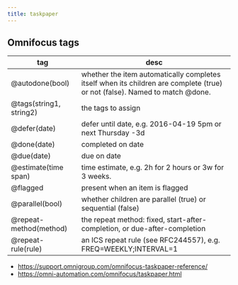 ```yaml
---
title: taskpaper
---
```


## Omnifocus tags

tag                     | desc
---                     | ---
@autodone(bool)         | whether the item automatically completes itself when its children are complete (true) or not (false). Named to match @done.
@tags(string1, string2) | the tags to assign
@defer(date)            | defer until date, e.g. 2016-04-19 5pm or next Thursday -3d
@done(date)             | completed on date
@due(date)              | due on date
@estimate(time span)    | time estimate, e.g. 2h for 2 hours or 3w for 3 weeks.
@flagged                | present when an item is flagged
@parallel(bool)         | whether children are parallel (true) or sequential (false)
@repeat-method(method)  | the repeat method: fixed, start-after-completion, or due-after-completion
@repeat-rule(rule)      | an ICS repeat rule (see RFC244557), e.g. FREQ=WEEKLY;INTERVAL=1

* https://support.omnigroup.com/omnifocus-taskpaper-reference/
* https://omni-automation.com/omnifocus/taskpaper.html
